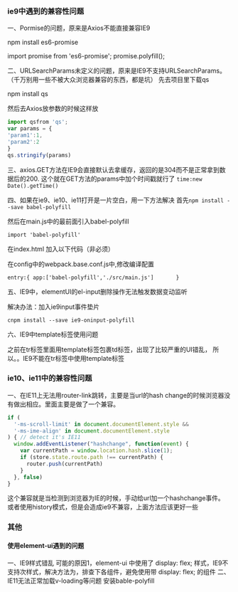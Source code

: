 ### ie9中遇到的兼容性问题
一、Pormise的问题，原来是Axios不能直接兼容IE9

npm install es6-promise

import promise from 'es6-promise';
promise.polyfill();

二、URLSearchParams未定义的问题，原来是IE9不支持URLSearchParams。（千万别用一些不被大众浏览器兼容的东西，都是坑）
先去项目里下载qs

npm install qs

然后去Axios放参数的时候这样放
```js
import qsfrom 'qs';
var params = {
'param1':1,
'param2':2
}
qs.stringify(params)
```
三、axios.GET方法在IE9会直接默认去拿缓存，返回的是304而不是正常拿到数据后的200.
这个就在GET方法的params中加个时间戳就行了
`time:new Date().getTime()`

四、如果在ie9、ie10、ie11打开是一片空白，用一下方法解决
首先`npm install --save babel-polyfill`

然后在main.js中的最前面引入babel-polyfill

`import 'babel-polyfill'`

在index.html 加入以下代码（非必须）

<meta http-equiv="X-UA-Compatible" content="IE=edge,chrome=1">

在config中的webpack.base.conf.js中,修改编译配置

`entry:{
    app:['babel-polyfill','./src/main.js']      
}`

五、IE9中，elementUI的el-input删除操作无法触发数据变动监听

解决办法：加入ie9input事件垫片

`cnpm install --save ie9-oninput-polyfill`

六、IE9中template标签使用问题

之前在tr标签里面用template标签包裹td标签，出现了比较严重的UI错乱，
所以。。IE9不能在tr标签中使用template标签

### ie10、ie11中的兼容性问题

一、在IE11上无法用router-link跳转，主要是当url的hash change的时候浏览器没有做出相应。里面主要是做了一个兼容。
```js
if (
  '-ms-scroll-limit' in document.documentElement.style && 
  '-ms-ime-align' in document.documentElement.style
) { // detect it's IE11
  window.addEventListener("hashchange", function(event) {
    var currentPath = window.location.hash.slice(1);
    if (store.state.route.path !== currentPath) {
      router.push(currentPath)
    }
  }, false)
}
```
这个兼容就是当检测到浏览器为IE的时候，手动给url加一个hashchange事件。
或者使用history模式，但是会造成ie9不兼容，上面方法应该更好一些


### 其他

#### 使用element-ui遇到的问题

一、IE9样式错乱
可能的原因1，element-ui 中使用了 display: flex; 样式，IE9不支持次样式，解决方法为，排查下各组件，避免使用带 display: flex; 的组件
二、IE11无法正常加载v-loading等问题
安装bable-polyfill
